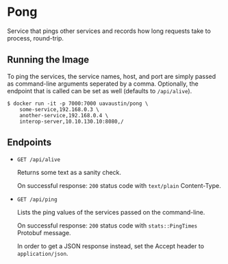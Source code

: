 # Pong

Service that pings other services and records how long requests take to
process, round-trip.

## Running the Image

To ping the services, the service names, host, and port are simply passed as
command-line arguments seperated by a comma. Optionally, the endpoint that is
called can be set as well (defaults to `/api/alive`).

```
$ docker run -it -p 7000:7000 uavaustin/pong \
    some-service,192.168.0.3 \
    another-service,192.168.0.4 \
    interop-server,10.10.130.10:8080,/
```

## Endpoints

- `GET /api/alive`

  Returns some text as a sanity check.

  On successful response: `200` status code with `text/plain` Content-Type.

- `GET /api/ping`

  Lists the ping values of the services passed on the command-line.

  On successful response: `200` status code with `stats::PingTimes` Protobuf
  message.

  In order to get a JSON response instead, set the Accept header to
  `application/json`.
